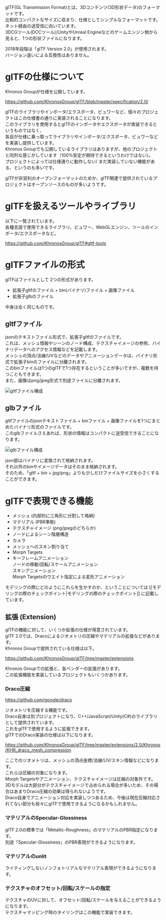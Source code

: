 glTF(GL Transmission Format)とは、3Dコンテンツ(3D形状データ)のフォーマットです。    
比較的コンパクトなサイズに収まり、仕様としてシンプルなフォーマットです。    
ネット経由の送受信に向いています。    
3DCGツール(DCCツール)/UnityやUnreal Engineなどのゲームエンジン側から見ると、1つの形状ファイルになります。    

2018年段階は「glTF Version 2.0」が使用されます。    
バージョン違いによる互換性はありません。    

# glTFの仕様について

Khronos Groupが仕様を公開しています。    

https://github.com/KhronosGroup/glTF/blob/master/specification/2.0/

glTFのライブラリやインポータ/エクスポータ、ビュワーなど、個々のプロジェクトはこの仕様書の通りに実装されることになります。    
このライブラリを使用するとglTFのインポータやエクスポータが実装できるというものではなく、    
各自が仕様に乗っ取ってライブラリやインポータ/エクスポータ、ビュワーなどを実装し提供しています。    
Khronos Groupでも公開しているライブラリはありますが、他のプロジェクトと同列な感じがしています（100%安定が期待できるというわけではない）。    
プロジェクトによっては仕様通りに動作しない/
まだ実装していない機能がある、というのも多いです。    

glTFが非営利のオープンフォーマットのためか、glTF関連で提供されているプロジェクトはオープンソースのものが多いようです。    
# glTFを扱えるツールやライブラリ

以下に一覧されています。    
各種言語で使用できるライブラリ、ビュワー、WebGLエンジン、ツールのインポータ/エクスポータなど。    

https://github.com/KhronosGroup/glTF#gltf-tools


# glTFファイルの形式

glTFはファイルとして
2つの形式があります。    

* 拡張子gltfのファイル + bin(バイナリ)ファイル + 画像ファイル
* 拡張子glbのファイル

中身は全く同じものです。    

## gltfファイル

jsonのテキストファイル形式で、拡張子gltfのファイルです。    
これは、メッシュ情報やシーンのノード構成、テクスチャイメージの参照、バイナリデータへのアクセス情報などを記載します。    
メッシュの頂点/法線/UVなどのデータやアニメーションデータは、バイナリ形式で拡張子binのファイルに分離されます。    
このbinファイルは1つのglTFで1つ存在するということが多いですが、複数を持つこともできます。    
また、画像はpng/jpeg形式で別途ファイルに分離されます。  

![gltfファイル構成](./images/gltf_file_layout.png)

## glbファイル

gltfファイルのjsonテキストファイル + binファイル + 画像ファイルを1つにまとめたバイナリ形式のファイルです。    
このglbファイルさえあれば、形状の情報はコンパクトに送受信できることになります。    

![glbファイル構成](./images/glb_file_layout.png)    

json部はバイナリに変換されて格納されます。    
それ以外のbinやイメージデータはそのまま格納されます。    
そのため、「gltf + bin + jpg/png」よりも少しだけファイルサイズを小さくすることができます。     

# glTFで表現できる機能

* メッシュ (内部的に三角形に分割して格納)
* マテリアル (PBR準拠)
* テクスチャイメージ (png/jpegのどちらか)
* ノードによるシーン階層構造
* カメラ
* メッシュへのスキン割り当て
* Morph Targets
* キーフレームアニメーション    
ノードの移動/回転/スケールアニメーション    
スキンアニメーション    
Morph Targetsのウエイト指定による変形アニメーション    

モデリングの際にどのようにこれらを生かすのか、ということについては [[モデリングの際のチェックポイント|モデリングの際のチェックポイント]] に記載しています。    

## 拡張 (Extension)

glTFの機能に対して、いくつか拡張の仕様が用意されています。    
glTF 2.0では、Dracoによるジオメトリの圧縮やマテリアルの拡張などがあります。    
Khronos Groupで提供されている仕様は以下。    

https://github.com/KhronosGroup/glTF/tree/master/extensions

Khronos Groupでの拡張と、各ベンダーの拡張があります。    
この拡張機能を実装しているプロジェクトもいくつかあります。    
### Draco圧縮

https://github.com/google/draco

ジオメトリを圧縮する機能です。    
Draco自身は別プロジェクトになり、C++/JavaScript/Unity(C#)のライブラリとして提供されています。    
これをglTFで使用するように拡張できます。    
glTFでのDraco実装の仕様は以下になります。    

https://github.com/KhronosGroup/glTF/tree/master/extensions/2.0/Khronos/KHR_draco_mesh_compression

ここでのジオメトリは、メッシュの頂点座標/法線/UV/スキン情報などになります。    
これらは圧縮の対象になります。   
Morph Targetsやアニメーション、テクスチャイメージは圧縮の対象外です。    
3Dモデルは大部分がテクスチャイメージで占められる場合が多いため、その場合はあまりDraco圧縮の効果は得られないようです。    
Draco自身でアニメーション対応を実装しつつあるため、今後は現在圧縮対応されてない部分も徐々にglTFで使用できるようになるかもしれません。

### マテリアルのSpecular-Glossiness

glTF 2.0の標準では「Metallic-Roughness」のマテリアルのPBR指定になります。    
別途「Specular-Glossiness」のPBR表現ができるようになります。    

### マテリアルのunlit

ライティングしないノンフォトリアルなマテリアル表現ができるようになります。    

### テクスチャのオフセット/回転/スケールの指定

テクスチャのUVに対して、オフセット/回転/スケールを与えることができるようになります。    
テクスチャマッピング時のタイリングはこの機能で実装できます。    

